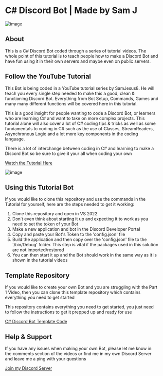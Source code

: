 # C# Discord Bot | Made by Sam J

![image](https://media.discordapp.net/attachments/1020110665161113610/1084826383907291167/READMETHUMB.jpg?width=1048&height=287)

## About

This is a C# Discord Bot coded through a series of tutorial videos. The whole point of this tutorial is to teach people how to make a Discord Bot and have fun using it in their own servers and maybe even on public servers.

## Follow the YouTube Tutorial

This Bot is being coded in a YouTube tutorial series by SamJesus8. He will teach you every single step needed to make this a good, clean & functioning Discord Bot. Everything from Bot Setup, Commands, Games and many many different functions will be covered here in this tutorial.

This is a good insight for people wanting to code a Discord Bot, or learners who are learning C# and want to take on more complex projects. This tutorial alone will also cover a lot of C# coding tips & tricks as well as some fundamentals to coding in C# such as the use of Classes, StreamReaders, Asynchronous Logic and a lot more key components in the coding language.

There is a lot of interchange between coding in C# and learning to make a Discord Bot so be sure to give it your all when coding your own

[Watch the Tutorial Here](https://www.youtube.com/playlist?list=PLcpUxmcrEm_Bn4K-kcE9ebsQPvNcR8KZx)

![image](https://user-images.githubusercontent.com/98812930/212710320-840b87e9-2b16-4f53-ad83-733bf28bb9be.png)

## Using this Tutorial Bot

If you would like to clone this repository and use the commands in the Tutorial for yourself, here are the steps needed to get it working:

1. Clone this repository and open in VS 2022
2. Don't even think about starting it up and expecting it to work as you need to set the token of your Bot
3. Make a new application and bot in the Discord Developer Portal
4. Copy and paste your Bot's Token to the 'config.json' file
5. Build the application and then copy over the 'config.json' file to the '/bin/Debug' folder. This step is vital if the packages used in this solution are not imported/restored
6. You can then start it up and the Bot should work in the same way as it is shown in the tutorial videos

## Template Repository

If you would like to create your own Bot and you are struggling with the Part 1 Video, then you can clone this template repository which
contains everything you need to get started

This repository contains everything you need to get started, you just need to follow the instructions to get it prepped up and ready for use

[C# Discord Bot Template Code](https://github.com/samjesus8/CSharp-Discord-Bot-Template)

## Help & Support

If you have any issues when making your own Bot, please let me know in the comments section of the videos or find me in my own Discord Server and leave me a ping with your questions

[Join my Discord Server](https://discord.com/invite/GrcaGNSfCR)
